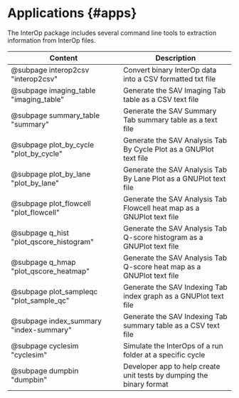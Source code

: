 # Applications                          {#apps}

The InterOp package includes several command line tools to extraction information from InterOp files.

| Content                                 | Description                                                                |
| --------------------------------------- | ---------------------------------------------------------------------------|
| @subpage interop2csv "interop2csv"      | Convert binary InterOp data into a CSV formatted txt file                  |
| @subpage imaging_table "imaging_table"  | Generate the SAV Imaging Tab table as a CSV text file                      |
| @subpage summary_table "summary"        | Generate the SAV Summary Tab summary table as a text file                  |
| @subpage plot_by_cycle "plot_by_cycle"  | Generate the SAV Analysis Tab By Cycle Plot as a GNUPlot text file         |
| @subpage plot_by_lane "plot_by_lane"    | Generate the SAV Analysis Tab By Lane Plot as a GNUPlot text file          |
| @subpage plot_flowcell "plot_flowcell"  | Generate the SAV Analysis Tab Flowcell heat map as a GNUPlot text file     |
| @subpage q_hist "plot_qscore_histogram" | Generate the SAV Analysis Tab Q-score histogram as a GNUPlot text file     |
| @subpage q_hmap "plot_qscore_heatmap"   | Generate the SAV Analysis Tab Q-score heat map as a GNUPlot text file      |
| @subpage plot_sampleqc "plot_sample_qc" | Generate the SAV Indexing Tab index graph as a GNUPlot text file           |
| @subpage index_summary "index-summary"  | Generate the SAV Indexing Tab summary table as a CSV text file             |
| @subpage cyclesim "cyclesim"            | Simulate the InterOps of a run folder at a specific cycle                  |
| @subpage dumpbin "dumpbin"              | Developer app to help create unit tests by dumping the binary format       |


